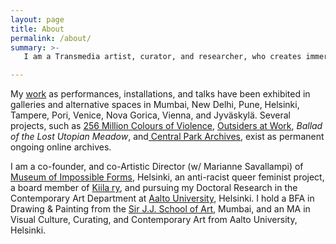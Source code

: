 ```yaml
---
layout: page
title: About
permalink: /about/
summary: >-
   I am a Transmedia artist, curator, and researcher, who creates immersive cyber archives that map narratives of history, memory, and identity constructs through a multifocal lens of violence, conflict, and trauma. Such archival mappings – as drawings, paintings, new media works, net-based projects, poems, essays, and theoretical texts, as well as performances both of bodies and networks – are rooted in posthumanist critical theories of making visible hegemonic power relations and silenced historical materialism. My ongoing doctoral research, tentatively titled ‘Practicing Online Performativity: Constructing Politically Conscious Archives for the Future’, is interested in exploring the performative relations between online archives and its users through the mediated interventions of Second Order Cybernetics, to create knowledge systems that outline a vibrant new political public sphere.

---
```

My [work](https://aliakbarmehta.com/curriculum-vitae) as performances, installations, and talks have been exhibited in galleries and alternative spaces in Mumbai, New Delhi, Pune, Helsinki, Tampere, Pori, Venice, Nova Gorica, Vienna, and Jyväskylä. Several projects, such as [256 Million Colours of Violence](http://www.256millioncoloursofviolence.com/), [Outsiders at Work](https://outsidersatwork.wordpress.com/), *Ballad of the Lost Utopian Meadow*, and[ Central Park Archives](https://www.m-cult.org/index.php/productions/central-park-archives), exist as permanent ongoing online archives.

I am a co-founder, and co-Artistic Director (w/ Marianne Savallampi) of [Museum of Impossible Forms](https://museumofimpossibleforms.org/), Helsinki, an anti-racist queer feminist project, a board member of [Kiila ry](http://kiila.eu/), and pursuing my Doctoral Research in the Contemporary Art Department at [Aalto University](https://www.aalto.fi/), Helsinki. I hold a BFA in Drawing & Painting from the [Sir J.J. School of Art,](http://www.sirjjschoolofart.in/) Mumbai, and an MA in Visual Culture, Curating, and Contemporary Art from Aalto University, Helsinki.
